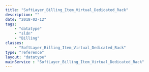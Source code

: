 ```yaml
---
title: "SoftLayer_Billing_Item_Virtual_Dedicated_Rack"
description: ""
date: "2018-02-12"
tags:
    - "datatype"
    - "sldn"
    - "Billing"
classes:
    - "SoftLayer_Billing_Item_Virtual_Dedicated_Rack"
type: "reference"
layout: "datatype"
mainService : "SoftLayer_Billing_Item_Virtual_Dedicated_Rack"
---
```

